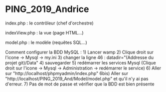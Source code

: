 # PING_2019_Andrice

index.php : le contrôleur (chef d'orchestre)

indexView.php : la vue (page HTML...)

model.php : le modèle (requêtes SQL...)

Comment configurer la BDD MySQL :
	1) Lancer wamp
	2) Clique droit sur l'icone -> Mysql -> my.ini
	3) changer la ligne 46 :
		datadir="(Addresse du projet git)/Data"
	4) sauvegarder
	5) redémarrer les services Mysql (Clique droit sur l'icone -> Mysql -> Administration -> redémarrer le service)
	6) Aller sur "http://localhost/phpmyadmin/index.php"
	6bis) Aller sur "http://localhost/PING_2019_And/Model/model.php" et qu'il n'y ai pas d'erreur.
	7) Pas de mot de passe et vérifier que la BDD est bien présente